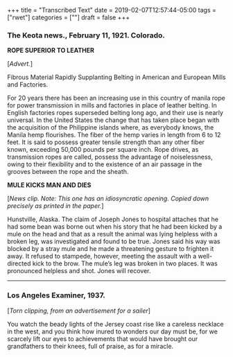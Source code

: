 +++
title = "Transcribed Text"
date = 2019-02-07T12:57:44-05:00
tags = ["rwet"]
categories = [""]
draft = false
+++

<h3>The Keota news., February 11, 1921. Colorado.</h3>

**ROPE SUPERIOR TO LEATHER**

[*Advert.*]

Fibrous Material Rapidly Supplanting Belting in American and European Mills and Factories.

For 20 years there has been an increasing use in this country of manila rope for power transmission in mills and factories in place of leather belting. In English factories ropes superseded belting long ago, and their use is nearly universal. In the United States the change that has taken place began with the acquisition of the Philippine islands where, as everybody knows, the Manila hemp flourishes. The fiber of the hemp varies in length from 6 to 12 feet. It is said to possess greater tensile strength than any other fiber known, exceeding 50,000 pounds per square inch. Rope drives, as transmission ropes are called, possess the advantage of noiselessness, owing to their flexibility and to the existence of an air passage in the grooves between the rope and the sheath.

**MULE KICKS MAN AND DIES**

[*News clip. Note: This one has an idiosyncratic opening. Copied down precisely as printed in the paper.*]

Hunstville, Alaska. 
The claim of Joseph Jones to hospital attaches that he had some bean was borne out when his story that he had been kicked by a mule on the head and that as a result the animal was lying helpless with a broken leg, was investigated and found to be true. Jones said his way was blocked by a stray mule and he made a threatening gesture to frighten it away. It refused to stampede, however, meeting the assault with a well-directed kick to the brow. The mule’s leg was broken in two places. It was pronounced helpless and shot. Jones will recover.

<hr>

<h3>Los Angeles Examiner, 1937.</h3>

[*Torn clipping, from an advertisement for a sailer*]

You watch the beady lights of the Jersey coast rise like a careless necklace in the west, and you think how inured to wonders our day must be, for we scarcely lift our eyes to achievements that would have brought our grandfathers to their knees, full of praise, as for a miracle. 
